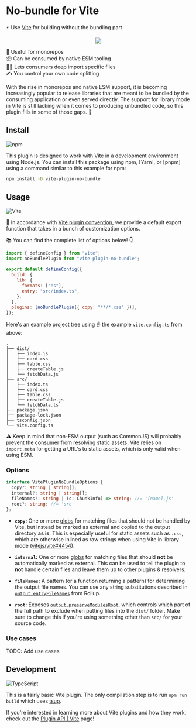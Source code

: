 # No-bundle for Vite

⚡ Use [Vite] for building without the bundling part

<div align="center">

![](https://i.imgur.com/whutZeK.png)

</div>

🧰 Useful for monorepos \
📦 Can be consumed by native ESM tooling \
👷‍♂️ Lets consumers deep import specific files \
✍ You control your own code splitting

With the rise in monorepos and native ESM support, it is becoming increasingly
popular to release libraries that are meant to be bundled by the consuming
application or even served directly. The support for library mode in Vite is
still lacking when it comes to producing unbundled code, so this plugin fills in
some of those gaps. 🚀

## Install

![npm](https://img.shields.io/static/v1?style=for-the-badge&message=npm&color=CB3837&logo=npm&logoColor=FFFFFF&label=)

This plugin is designed to work with Vite in a development environment using
Node.js. You can install this package using npm, [Yarn], or [pnpm] using a
command similar to this example for npm:

```sh
npm install -D vite-plugin-no-bundle
```

## Usage

![Vite](https://img.shields.io/static/v1?style=for-the-badge&message=Vite&color=646CFF&logo=Vite&logoColor=FFFFFF&label=)

📜 In accordance with [Vite plugin convention], we provide a default export
function that takes in a bunch of customization options.

📚 You can find the complete list of options below! 👇

```js
import { defineConfig } from "vite";
import noBundlePlugin from "vite-plugin-no-bundle";

export default defineConfig({
  build: {
    lib: {
      formats: ["es"],
      entry: "src/index.ts",
    },
  },
  plugins: [noBundlePlugin({ copy: "**/*.css" })],
});
```

Here's an example project tree using ☝ the example `vite.config.ts` from above:

```
.
├── dist/
│   ├── index.js
│   ├── card.css
│   ├── table.css
│   ├── createTable.js
│   └── fetchData.js
├── src/
│   ├── index.ts
│   ├── card.css
│   ├── table.css
│   ├── createTable.js
│   └── fetchData.ts
├── package.json
├── package-lock.json
├── tsconfig.json
└── vite.config.ts
```

⚠️ Keep in mind that non-ESM output (such as CommonJS) will probably prevent the
consumer from resolving static assets. Vite relies on `import.meta` for getting
a URL's to static assets, which is only valid when using ESM.

### Options

```ts
interface VitePluginNoBundleOptions {
  copy?: string | string[];
  internal?: string | string[];
  fileNames?: string | (c: ChunkInfo) => string; //= '[name].js'
  root?: string; //= 'src'
};
```

- **`copy`:** One or more [globs] for matching files that should not be handled
  by Vite, but instead be marked as external and copied to the output directory
  **as is**. This is especially useful for static assets such as `.css`, which
  are otherwise inlined as raw strings when using Vite in library mode
  ([vitejs/vite#4454]).

- **`internal`:** One or more [globs] for matching files that should **not** be
  automatically marked as external. This can be used to tell the plugin to
  **not** handle certain files and leave them up to other plugins & resolvers.

- **`fileNames`:** A pattern (or a function returning a pattern) for determining
  the output file names. You can use any string substitutions described in
  [`output.entryFileNames`] from Rollup.

- **`root`:** Exposes [`output.preserveModulesRoot`], which controls which part
  of the full path to exclude when putting files into the `dist/` folder. Make
  sure to change this if you're using something other than `src/` for your
  source code.

### Use cases

TODO: Add use cases

## Development

![TypeScript](https://img.shields.io/static/v1?style=for-the-badge&message=TypeScript&color=3178C6&logo=TypeScript&logoColor=FFFFFF&label=)

This is a fairly basic Vite plugin. The only compilation step is to run
`npm run build` which uses [tsup].

If you're interested in learning more about Vite plugins and how they work,
check out the [Plugin API | Vite] page!

<!-- prettier-ignore-start -->
[vite]: https://vitejs.dev/
[vite plugin convention]: https://vitejs.dev/guide/api-plugin.html#simple-examples:~:text=It%20is%20common%20convention%20to%20author%20a%20Vite/Rollup%20plugin%20as%20a%20factory%20function%20that%20returns%20the%20actual%20plugin%20object.%20The%20function%20can%20accept%20options%20which%20allows%20users%20to%20customize%20the%20behavior%20of%20the%20plugin.
[`output.preserveModulesRoot`]: https://rollupjs.org/guide/en/#outputpreservemodulesroot
[`output.entryFileNames`]: https://rollupjs.org/guide/en/#outputentryfilenames
[globs]: https://github.com/micromatch/micromatch#readme
[vitejs/vite#4454]: https://github.com/vitejs/vite/issues/4454
[tsup]: https://github.com/egoist/tsup#readme
[Plugin API | Vite]: https://vitejs.dev/guide/api-plugin.html
<!-- prettier-ignore-end -->

